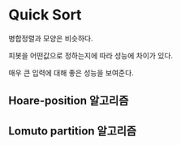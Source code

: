 # Quick Sort
병합정렬과 모양은 비슷하다.

피봇을 어떤값으로 정하는지에 따라 성능에 차이가 있다.

매우 큰 입력에 대해 좋은 성능을 보여준다.

## Hoare-position 알고리즘

## Lomuto partition 알고리즘